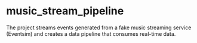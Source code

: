 # music_stream_pipeline
The project streams events generated from a fake music streaming service (Eventsim) and creates a data pipeline that consumes real-time data.

